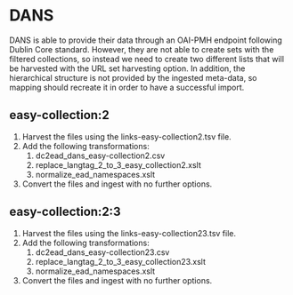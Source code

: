 # DANS

DANS is able to provide their data through an OAI-PMH endpoint following Dublin Core standard. However, they are not able to create sets with the filtered collections, so instead we need to create two different lists that will be harvested with the URL set harvesting option. In addition, the hierarchical structure is not provided by the ingested meta-data, so mapping should recreate it in order to have a successful import.

## easy-collection:2
1. Harvest the files using the links-easy-collection2.tsv file.
2. Add the following transformations:
    1. dc2ead_dans_easy-collection2.csv
    2. replace_langtag_2_to_3_easy_collection2.xslt
    3. normalize_ead_namespaces.xslt
3. Convert the files and ingest with no further options.

## easy-collection:2:3
1. Harvest the files using the links-easy-collection23.tsv file.
2. Add the following transformations:
    1. dc2ead_dans_easy-collection23.csv
    2. replace_langtag_2_to_3_easy_collection23.xslt
    3. normalize_ead_namespaces.xslt
3. Convert the files and ingest with no further options.